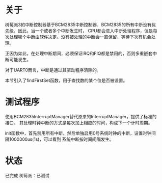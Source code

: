 # 关于
树莓派3的中断控制器基于BCM2835中断控制器，BCM2835的所有中断没有优先级，因此，当一个或者多个中断发生时，
CPU都会进入中断处理程序，但是每次处理哪个中断由软件决定。没有被处理的中断会一直保留，等待下次有机会处理。

正因为如此，在处理中断期间，必须保证IRQ和FIQ都是禁用的，否则多重嵌套中断可能发生。

对于UART0而言，中断是通过其驱动程序清除的。

本节引入了findFirstSet函数，用于查找数的某个位是否被设置。

# 测试程序
使用BCM2835InterruptManager替代原来的InterruptManager，提供了标准的接口。
其处理时钟中断的方式是每次加上相应的时间，构成下一个计时周期。

init函数中，首先禁用所有中断，然后单独启用0号系统时钟的中断，设置时钟间隔1000000us(1s)，可以看到
系统中断按时间间隔发生。
# 状态
已完成
树莓派：已测试